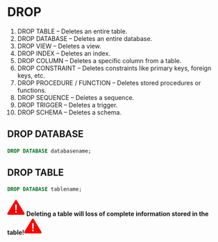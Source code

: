 # DROP

1. DROP TABLE – Deletes an entire table.
1. DROP DATABASE – Deletes an entire database.
1. DROP VIEW – Deletes a view.
1. DROP INDEX – Deletes an index.
1. DROP COLUMN – Deletes a specific column from a table.
1. DROP CONSTRAINT – Deletes constraints like primary keys, foreign keys, etc.
1. DROP PROCEDURE / FUNCTION – Deletes stored procedures or functions.
1. DROP SEQUENCE – Deletes a sequence.
1. DROP TRIGGER – Deletes a trigger.
1. DROP SCHEMA – Deletes a schema.

## DROP DATABASE

```sql
DROP DATABASE databasename;
```

## DROP TABLE

```sql
DROP DATABASE tablename;
```

![NOTE:](../img/danger-13.svg) **Deleting a table will loss of complete information stored in the table!**![NOTE:](../img/danger-13.svg)
